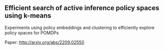 ## Efficient search of active inference policy spaces using k-means

Experiments using policy embeddings and clustering to efficiently explore policy spaces for POMDPs

Paper: http://arxiv.org/abs/2209.02550
